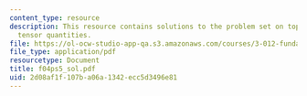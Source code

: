 ```yaml
---
content_type: resource
description: This resource contains solutions to the problem set on topics like symmetry,and
  tensor quantities.
file: https://ol-ocw-studio-app-qa.s3.amazonaws.com/courses/3-012-fundamentals-of-materials-science-fall-2005/2d08af1f107ba06a1342ecc5d3496e81_f04ps5_sol.pdf
file_type: application/pdf
resourcetype: Document
title: f04ps5_sol.pdf
uid: 2d08af1f-107b-a06a-1342-ecc5d3496e81
---
```

